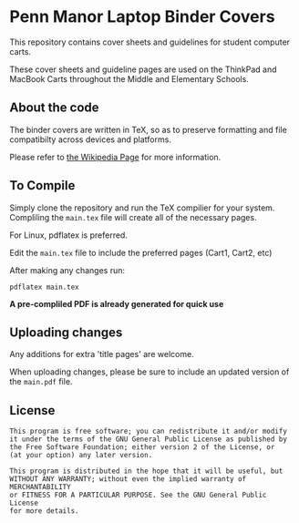 Penn Manor Laptop Binder Covers
==============
This repository contains cover sheets and guidelines for student computer carts.

These cover sheets and guideline pages are used on the ThinkPad and MacBook Carts throughout the Middle and Elementary Schools.

About the code
--------------
The binder covers are written in TeX, so as to preserve formatting and file
compatibilty across devices and platforms.

Please refer to [the Wikipedia Page](http://en.wikipedia.org/wiki/TeX) for more information.

To Compile
--------------
Simply clone the repository and run the TeX compilier for your system.
Compliling the `main.tex` file will create all of the necessary pages.

For Linux, pdflatex is preferred.

Edit the `main.tex` file to include the preferred pages (Cart1, Cart2, etc)

After making any changes run:

	pdflatex main.tex

**A pre-compliled PDF is already generated for quick use**

Uploading changes
----------------
Any additions for extra 'title pages' are welcome.

When uploading changes, please be sure to include an updated version of the `main.pdf` file.

License
----------------
	This program is free software; you can redistribute it and/or modify
	it under the terms of the GNU General Public License as published by
	the Free Software Foundation; either version 2 of the License, or
	(at your option) any later version.
	
	This program is distributed in the hope that it will be useful, but
	WITHOUT ANY WARRANTY; without even the implied warranty of MERCHANTABILITY
	or FITNESS FOR A PARTICULAR PURPOSE. See the GNU General Public License
	for more details.
